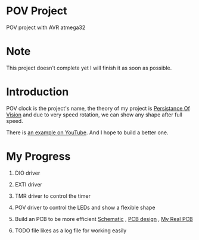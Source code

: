 # POV Project 
POV project with AVR atmega32

# Note
This project doesn't complete yet I will finish it as soon as possible.

# Introduction
POV clock is the project's name, the theory of my project is [Persistance Of Vision](https://en.wikipedia.org/wiki/Persistence_of_vision) and due to very speed rotation, we can show any shape after full speed. 

There is [an example on YouTube](https://www.youtube.com/watch?v=-6JnAxTXApw). And I hope to build a better one.

# My Progress
1. DIO driver
2. EXTI driver
3. TMR driver to control the timer
4. POV driver to control the LEDs and show a flexible shape
5. Build an PCB to be more efficient 
[Schematic](https://github.com/AhmedKhalilAlsayed/POV/blob/main/schematic%20.png) ,
[PCB design](https://github.com/AhmedKhalilAlsayed/POV/blob/main/PCB.png) ,
[My Real PCB](https://github.com/AhmedKhalilAlsayed/POV/blob/main/My%20Real%20PCB.png)

6. TODO file likes as a log file for working easily 

